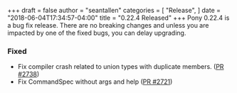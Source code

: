+++
draft = false
author = "seantallen"
categories = [
    "Release",
]
date = "2018-06-04T17:34:57-04:00"
title = "0.22.4 Released"
+++
Pony 0.22.4 is a bug fix release. There are no breaking changes and unless you are impacted by one of the fixed bugs, you can delay upgrading.
<!--more-->

### Fixed

- Fix compiler crash related to union types with duplicate members. ([PR #2738](https://github.com/ponylang/ponyc/pull/2738))
- Fix CommandSpec without args and help ([PR #2721](https://github.com/ponylang/ponyc/pull/2721))
